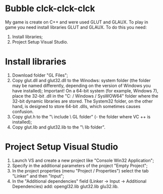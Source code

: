 # Bubble clck-clck-clck

My game is create on C++ and were used GLUT and GLAUX. 
To play in game you need install libraries GLUT and GLAUX. To do this you need:
1. Install libraries;
2. Project Setup Visual Studio.

# Install libraries

1. Download folder "GL Files";
2. Copy glut.dll and glut32.dll to the Winodws: system folder (the folder may be named differently, depending on the version of Windows you have installed);
   Important! On a 64-bit system (for example, Windows 7), place the 32-bit .dll in the "C: / Windows / SysWOW64" folder where the 32-bit dynamic libraries are stored. The System32 folder, on the other hand, is designed to store 64-bit .dlls, which sometimes causes confusion.
4. Copy glut.h to the "\ include \ GL folder" (- the folder where VC ++ is installed);
5. Copy glut.lib and glut32.lib to the "\ lib folder".

# Project Setup Visual Studio

1. Launch VS and create a new project like "Console Win32 Application";
2. Specify in the additional parameters of the project "Empty Project";
3. In the project properties (menu "Project / Properties") select the tab "Linker" and then "Input";
4. In the "Additional dependencies" field (Linker -> Input -> Additional Dependencies) add: opengl32.lib glut32.lib glu32.lib.
